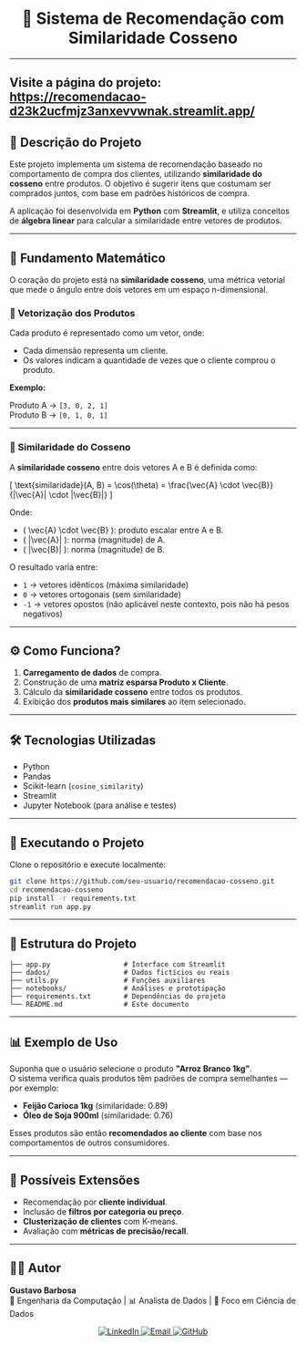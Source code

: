 <h1 align="center">🔗 Sistema de Recomendação com Similaridade Cosseno</h1>

---

## Visite a página do projeto: https://recomendacao-d23k2ucfmjz3anxevvwnak.streamlit.app/

## 📌 Descrição do Projeto

Este projeto implementa um sistema de recomendação baseado no comportamento de compra dos clientes, utilizando **similaridade do cosseno** entre produtos. O objetivo é sugerir itens que costumam ser comprados juntos, com base em padrões históricos de compra.

A aplicação foi desenvolvida em **Python** com **Streamlit**, e utiliza conceitos de **álgebra linear** para calcular a similaridade entre vetores de produtos.

---

## 🧠 Fundamento Matemático

O coração do projeto está na **similaridade cosseno**, uma métrica vetorial que mede o ângulo entre dois vetores em um espaço n-dimensional.

### 🔸 Vetorização dos Produtos

Cada produto é representado como um vetor, onde:

- Cada dimensão representa um cliente.
- Os valores indicam a quantidade de vezes que o cliente comprou o produto.

**Exemplo:**

Produto A → `[3, 0, 2, 1]`  
Produto B → `[0, 1, 0, 1]`

---

### 🔸 Similaridade do Cosseno

A **similaridade cosseno** entre dois vetores A e B é definida como:

\[
\text{similaridade}(A, B) = \cos(\theta) = \frac{\vec{A} \cdot \vec{B}}{\|\vec{A}\| \cdot \|\vec{B}\|}
\]

Onde:

- \( \vec{A} \cdot \vec{B} \): produto escalar entre A e B.
- \( \|\vec{A}\| \): norma (magnitude) de A.
- \( \|\vec{B}\| \): norma (magnitude) de B.

O resultado varia entre:

- `1` → vetores idênticos (máxima similaridade)
- `0` → vetores ortogonais (sem similaridade)
- `-1` → vetores opostos (não aplicável neste contexto, pois não há pesos negativos)

---

## ⚙️ Como Funciona?

1. **Carregamento de dados** de compra.
2. Construção de uma **matriz esparsa Produto x Cliente**.
3. Cálculo da **similaridade cosseno** entre todos os produtos.
4. Exibição dos **produtos mais similares** ao item selecionado.

---

## 🛠 Tecnologias Utilizadas

- Python
- Pandas
- Scikit-learn (`cosine_similarity`)
- Streamlit
- Jupyter Notebook (para análise e testes)

---

## 🚀 Executando o Projeto

Clone o repositório e execute localmente:

```bash
git clone https://github.com/seu-usuario/recomendacao-cosseno.git
cd recomendacao-cosseno
pip install -r requirements.txt
streamlit run app.py
```

---

## 📂 Estrutura do Projeto

```
├── app.py                  # Interface com Streamlit
├── dados/                  # Dados fictícios ou reais
├── utils.py                # Funções auxiliares
├── notebooks/              # Análises e prototipação
├── requirements.txt        # Dependências do projeto
└── README.md               # Este documento
```

---

## 📊 Exemplo de Uso

Suponha que o usuário selecione o produto **"Arroz Branco 1kg"**.  
O sistema verifica quais produtos têm padrões de compra semelhantes — por exemplo:

- **Feijão Carioca 1kg** (similaridade: 0.89)
- **Óleo de Soja 900ml** (similaridade: 0.76)

Esses produtos são então **recomendados ao cliente** com base nos comportamentos de outros consumidores.

---

## 🔧 Possíveis Extensões

- Recomendação por **cliente individual**.
- Inclusão de **filtros por categoria ou preço**.
- **Clusterização de clientes** com K-means.
- Avaliação com **métricas de precisão/recall**.

---

## 👨‍💻 Autor

**Gustavo Barbosa**  
📘 Engenharia da Computação | 📊 Analista de Dados | 🎯 Foco em Ciência de Dados

<p align="center">
  <a href="https://www.linkedin.com/in/gustavo-barbosa-868976236/">
    <img src="https://img.shields.io/badge/LinkedIn-0A66C2?style=for-the-badge&logo=linkedin&logoColor=white" alt="LinkedIn">
  </a>
  <a href="mailto:gustavobarbosa7744@gmail.com">
    <img src="https://img.shields.io/badge/Email-D14836?style=for-the-badge&logo=gmail&logoColor=white" alt="Email">
  </a>
  <a href="https://github.com/seu-usuario">
    <img src="https://img.shields.io/badge/GitHub-181717?style=for-the-badge&logo=github&logoColor=white" alt="GitHub">
  </a>
</p>
